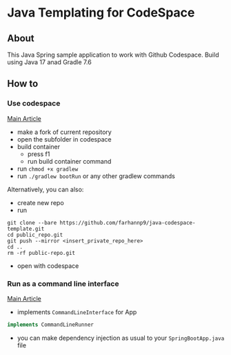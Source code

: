 # Java Templating for CodeSpace

## About
This Java Spring sample application to work with Github Codespace. Build using Java 17 anad Gradle 7.6

## How to
### Use codespace
<a href="https://junyonglee.me/github/How-to-make-forked-private-repository/">Main Article</a>
- make a fork of current repository
- open the subfolder in codespace
- build container
	- press f1
	- run build container command
- run `chmod +x gradlew`
- run `./gradlew bootRun` or any other gradlew commands

Alternatively, you can also:
- create new repo
- run
```
git clone --bare https://github.com/farhannp9/java-codespace-template.git
cd public_repo.git
git push --mirror <insert_private_repo_here>
cd ..
rm -rf public-repo.git
```
- open with codespace

### Run as a command line interface
<a href="https://www.baeldung.com/spring-boot-console-app">Main Article</a>
- implements `CommandLineInterface` for App
```java
implements CommandLineRunner 
```
- you can make dependency injection as  usual to your `SpringBootApp.java` file

